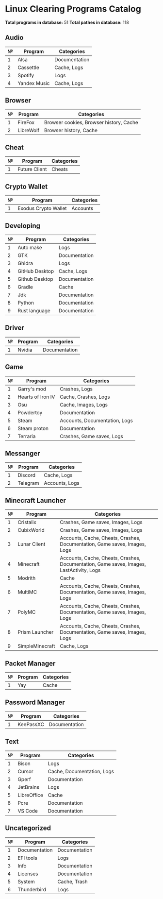 # Linux Clearing Programs Catalog
**Total programs in database:** 51
**Total pathes in database:** 118
## Audio

| № | Program | Categories |
| --- | --- | --- |
| 1 | Alsa | Documentation |
| 2 | Cassettle | Cache, Logs |
| 3 | Spotify | Logs |
| 4 | Yandex Music | Cache, Logs |


## Browser

| № | Program | Categories |
| --- | --- | --- |
| 1 | FireFox | Browser cookies, Browser history, Cache |
| 2 | LibreWolf | Browser history, Cache |


## Cheat

| № | Program | Categories |
| --- | --- | --- |
| 1 | Future Client | Cheats |


## Crypto Wallet

| № | Program | Categories |
| --- | --- | --- |
| 1 | Exodus Crypto Wallet | Accounts |


## Developing

| № | Program | Categories |
| --- | --- | --- |
| 1 | Auto make | Logs |
| 2 | GTK | Documentation |
| 3 | Ghidra | Logs |
| 4 | GitHub Desktop | Cache, Logs |
| 5 | Github Desktop | Documentation |
| 6 | Gradle | Cache |
| 7 | Jdk | Documentation |
| 8 | Python | Documentation |
| 9 | Rust language | Documentation |


## Driver

| № | Program | Categories |
| --- | --- | --- |
| 1 | Nvidia | Documentation |


## Game

| № | Program | Categories |
| --- | --- | --- |
| 1 | Garry's mod | Crashes, Logs |
| 2 | Hearts of Iron IV | Cache, Crashes, Logs |
| 3 | Osu | Cache, Images, Logs |
| 4 | Powdertoy | Documentation |
| 5 | Steam | Accounts, Documentation, Logs |
| 6 | Steam proton | Documentation |
| 7 | Terraria | Crashes, Game saves, Logs |


## Messanger

| № | Program | Categories |
| --- | --- | --- |
| 1 | Discord | Cache, Logs |
| 2 | Telegram | Accounts, Logs |


## Minecraft Launcher

| № | Program | Categories |
| --- | --- | --- |
| 1 | Cristalix | Crashes, Game saves, Images, Logs |
| 2 | CubixWorld | Crashes, Game saves, Images, Logs |
| 3 | Lunar Client | Accounts, Cache, Cheats, Crashes, Documentation, Game saves, Images, Logs |
| 4 | Minecraft | Accounts, Cache, Cheats, Crashes, Documentation, Game saves, Images, LastActivity, Logs |
| 5 | Modrith | Cache |
| 6 | MultiMC | Accounts, Cache, Cheats, Crashes, Documentation, Game saves, Images, Logs |
| 7 | PolyMC | Accounts, Cache, Cheats, Crashes, Documentation, Game saves, Images, Logs |
| 8 | Prism Launcher | Accounts, Cache, Cheats, Crashes, Documentation, Game saves, Images, Logs |
| 9 | SimpleMinecraft | Cache, Logs |


## Packet Manager

| № | Program | Categories |
| --- | --- | --- |
| 1 | Yay | Cache |


## Password Manager

| № | Program | Categories |
| --- | --- | --- |
| 1 | KeePassXC | Documentation |


## Text

| № | Program | Categories |
| --- | --- | --- |
| 1 | Bison | Logs |
| 2 | Cursor | Cache, Documentation, Logs |
| 3 | Gperf | Documentation |
| 4 | JetBrains | Logs |
| 5 | LibreOffice | Cache |
| 6 | Pcre | Documentation |
| 7 | VS Code | Documentation |


## Uncategorized

| № | Program | Categories |
| --- | --- | --- |
| 1 | Documentation | Documentation |
| 2 | EFI tools | Logs |
| 3 | Info | Documentation |
| 4 | Licenses | Documentation |
| 5 | System | Cache, Trash |
| 6 | Thunderbird | Logs |
